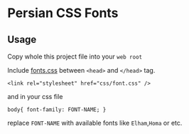 Persian CSS Fonts
==================

Usage
------------------
Copy whole this project file into your `web root`

Include [fonts.css](https://github.com/intuxicated/css-persian/blob/master/css/fonts.css "fonts.css") between `<head>` and `</head>` tag.

	<link rel="stylesheet" href="css/font.css" />
and in your css file

	body{ font-family: FONT-NAME; }
	
replace `FONT-NAME` with available fonts like `Elham`,`Homa` or etc.  
